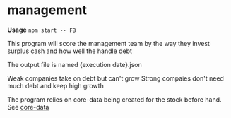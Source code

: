# management

**Usage**
`npm start -- FB`

This program will score the management team by the way they invest surplus cash and how well the handle debt

The output file is named {execution date}.json

Weak companies take on debt but can't grow
Strong compaies don't need much debt and keep high growth

The program relies on core-data being created for the stock before hand. See [core-data](https://github.com/mcoxeter/core-data)
